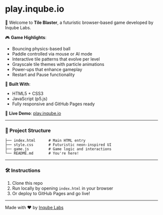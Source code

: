 # play.inqube.io

🚀 Welcome to **Tile Blaster**, a futuristic browser-based game developed by Inqube Labs.

🎮 **Game Highlights**:
- Bouncing physics-based ball
- Paddle controlled via mouse or AI mode
- Interactive tile patterns that evolve per level
- Grayscale tile themes with particle animations
- Power-ups that enhance gameplay
- Restart and Pause functionality

🧠 **Built With**:
- HTML5 + CSS3
- JavaScript (p5.js)
- Fully responsive and GitHub Pages ready

🔗 **Live Demo**:
[play.inqube.io](https://play.inqube.io)

---

### 📁 Project Structure

```
├── index.html      # Main HTML entry
├── style.css       # Futuristic neon-inspired UI
├── game.js         # Game logic and interactions
└── README.md       # You're here!
```

---

### 🛠️ Instructions

1. Clone this repo  
2. Run locally by opening `index.html` in your browser  
3. Or deploy to GitHub Pages and go live!

---

Made with ❤️ by [Inqube Labs](https://inqube.io)
